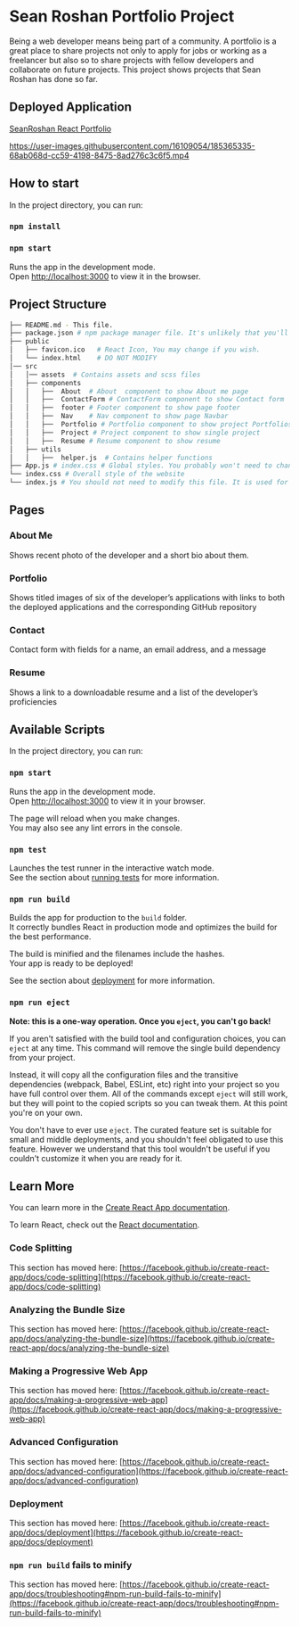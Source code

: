 # Sean Roshan Portfolio Project

Being a web developer means being part of a community. A portfolio is a great place to share projects not only to apply for jobs or working as a freelancer but also so to share projects with fellow developers and collaborate on future projects. This project shows projects that Sean Roshan has done so far.

## Deployed Application 

[SeanRoshan React Portfolio](https://seanroshan.github.io/sean-roshan-2u-portfolio/)

https://user-images.githubusercontent.com/16109054/185365335-68ab068d-cc59-4198-8475-8ad276c3c6f5.mp4

## How to start

In the project directory, you can run:

### `npm install`
### `npm start`

Runs the app in the development mode.<br />
Open [http://localhost:3000](http://localhost:3000) to view it in the browser.

## Project Structure
```bash
├── README.md - This file.
├── package.json # npm package manager file. It's unlikely that you'll need to modify this.
├── public
│   ├── favicon.ico   # React Icon, You may change if you wish.
│   └── index.html    # DO NOT MODIFY
│── src
│   │── assets  # Contains assets and scss files
│   ├── components
│   │   ├──  About  # About  component to show About me page
│   │   ├──  ContactForm # ContactForm component to show Contact form 
│   │   ├──  footer # Footer component to show page footer  
│   │   ├──  Nav    # Nav component to show page Navbar  
│   │   ├──  Portfolio # Portfolio component to show project Portfolios
│   │   ├──  Project # Project component to show single project
│   │   ├──  Resume # Resume component to show resume
│   ├── utils
│   │   ├──  helper.js  # Contains helper functions
├── App.js # index.css # Global styles. You probably won't need to change anything here.
└── index.css # Overall style of the website
└── index.js # You should not need to modify this file. It is used for DOM rendering only.
```

## Pages
### About Me
Shows recent photo of the developer and a short bio about them.
### Portfolio
Shows titled images of six of the developer’s applications with links to both the deployed applications and the corresponding GitHub repository
### Contact
Contact form with fields for a name, an email address, and a message
### Resume
Shows a link to a downloadable resume and a list of the developer’s proficiencies



## Available Scripts

In the project directory, you can run:

### `npm start`

Runs the app in the development mode.\
Open [http://localhost:3000](http://localhost:3000) to view it in your browser.

The page will reload when you make changes.\
You may also see any lint errors in the console.

### `npm test`

Launches the test runner in the interactive watch mode.\
See the section about [running tests](https://facebook.github.io/create-react-app/docs/running-tests) for more information.

### `npm run build`

Builds the app for production to the `build` folder.\
It correctly bundles React in production mode and optimizes the build for the best performance.

The build is minified and the filenames include the hashes.\
Your app is ready to be deployed!

See the section about [deployment](https://facebook.github.io/create-react-app/docs/deployment) for more information.

### `npm run eject`

**Note: this is a one-way operation. Once you `eject`, you can't go back!**

If you aren't satisfied with the build tool and configuration choices, you can `eject` at any time. This command will remove the single build dependency from your project.

Instead, it will copy all the configuration files and the transitive dependencies (webpack, Babel, ESLint, etc) right into your project so you have full control over them. All of the commands except `eject` will still work, but they will point to the copied scripts so you can tweak them. At this point you're on your own.

You don't have to ever use `eject`. The curated feature set is suitable for small and middle deployments, and you shouldn't feel obligated to use this feature. However we understand that this tool wouldn't be useful if you couldn't customize it when you are ready for it.

## Learn More

You can learn more in the [Create React App documentation](https://facebook.github.io/create-react-app/docs/getting-started).

To learn React, check out the [React documentation](https://reactjs.org/).

### Code Splitting

This section has moved here: [https://facebook.github.io/create-react-app/docs/code-splitting](https://facebook.github.io/create-react-app/docs/code-splitting)

### Analyzing the Bundle Size

This section has moved here: [https://facebook.github.io/create-react-app/docs/analyzing-the-bundle-size](https://facebook.github.io/create-react-app/docs/analyzing-the-bundle-size)

### Making a Progressive Web App

This section has moved here: [https://facebook.github.io/create-react-app/docs/making-a-progressive-web-app](https://facebook.github.io/create-react-app/docs/making-a-progressive-web-app)

### Advanced Configuration

This section has moved here: [https://facebook.github.io/create-react-app/docs/advanced-configuration](https://facebook.github.io/create-react-app/docs/advanced-configuration)

### Deployment

This section has moved here: [https://facebook.github.io/create-react-app/docs/deployment](https://facebook.github.io/create-react-app/docs/deployment)

### `npm run build` fails to minify

This section has moved here: [https://facebook.github.io/create-react-app/docs/troubleshooting#npm-run-build-fails-to-minify](https://facebook.github.io/create-react-app/docs/troubleshooting#npm-run-build-fails-to-minify)
